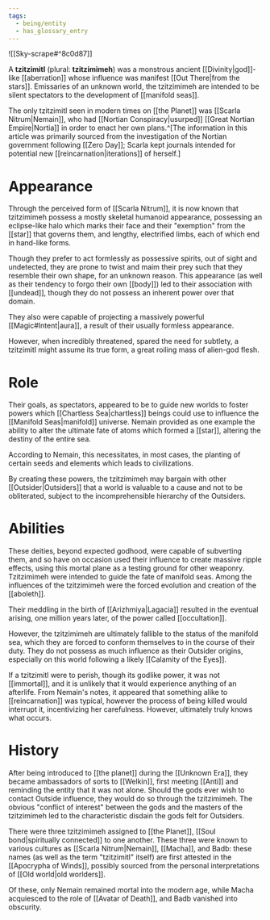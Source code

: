 ```yaml
---
tags:
  - being/entity
  - has_glossary_entry
---
```

![[Sky-scrape#^8c0d87]]

A **tzitzimitl** (plural: **tzitzimimeh**) was a monstrous ancient [[Divinity|god]]-like [[aberration]] whose influence was manifest [[Out There|from the stars]]. Emissaries of an unknown world, the tzitzimimeh are intended to be silent spectators to the development of [[manifold seas]].

The only tzitzimitl seen in modern times on [[the Planet]] was [[Scarla Nitrum|Nemain]], who had [[Nortian Conspiracy|usurped]] [[Great Nortian Empire|Nortia]] in order to enact her own plans.^[The information in this article was primarily sourced from the investigation of the Nortian government following [[Zero Day]]; Scarla kept journals intended for potential new [[reincarnation|iterations]] of herself.]

# Appearance
Through the perceived form of [[Scarla Nitrum]], it is now known that tzitzimimeh possess a mostly skeletal humanoid appearance, possessing an eclipse-like halo which marks their face and their "exemption" from the [[star]] that governs them, and lengthy, electrified limbs, each of which end in hand-like forms. 

Though they prefer to act formlessly as possessive spirits, out of sight and undetected, they are prone to twist and maim their prey such that they resemble their own shape, for an unknown reason. This appearance (as well as their tendency to forgo their own [[body]]) led to their association with [[undead]], though they do not possess an inherent power over that domain.

They also were capable of projecting a massively powerful [[Magic#Intent|aura]], a result of their usually formless appearance.

However, when incredibly threatened, spared the need for subtlety, a tzitzimitl might assume its true form, a great roiling mass of alien-god flesh.

# Role
Their goals, as spectators, appeared to be to guide new worlds to foster powers which [[Chartless Sea|chartless]] beings could use to influence the [[Manifold Seas|manifold]] universe. Nemain provided as one example the ability to alter the ultimate fate of atoms which formed a [[star]], altering the destiny of the entire sea. 

According to Nemain, this necessitates, in most cases, the planting of certain seeds and elements which leads to civilizations. 

By creating these powers, the tzitzimimeh may bargain with other [[Outsider|Outsiders]] that a world is valuable to a cause and not to be obliterated, subject to the incomprehensible hierarchy of the Outsiders.

# Abilities

These deities, beyond expected godhood, were capable of subverting them, and so have on occasion used their influence to create massive ripple effects, using this mortal plane as a testing ground for other weaponry. Tzitzimimeh were intended to guide the fate of manifold seas. Among the influences of the tzitzimimeh were the forced evolution and creation of the [[aboleth]].

Their meddling in the birth of [[Arizhmiya|Lagacia]] resulted in the eventual arising, one million years later, of the power called [[occultation]].

However, the tzitzimimeh are ultimately fallible to the status of the manifold sea, which they are forced to conform themselves to in the course of their duty. They do not possess as much influence as their Outsider origins, especially on this world following a likely [[Calamity of the Eyes]].

If a tzitzimitl were to perish, though its godlike power, it was not [[immortal]], and it is unlikely that it would experience anything of an afterlife. From Nemain's notes, it appeared that something alike to [[reincarnation]] was typical, however the process of being killed would interrupt it, incentivizing her carefulness. However, ultimately truly knows what occurs.

# History
After being introduced to [[the planet]] during the [[Unknown Era]], they became ambassadors of sorts to [[Welkin]], first meeting [[Anti]] and reminding the entity that it was not alone. Should the gods ever wish to contact Outside influence, they would do so through the tzitzimimeh. The obvious "conflict of interest" between the gods and the masters of the tzitzimimeh led to the characteristic disdain the gods felt for Outsiders.

There were three tzitzimimeh assigned to [[the Planet]], [[Soul bond|spiritually connected]] to one another. These three were known to various cultures as [[Scarla Nitrum|Nemain]], [[Macha]], and Badb: these names (as well as the term "tzitzimitl" itself) are first attested in the [[Apocrypha of Winds]], possibly sourced from the personal interpretations of [[Old world|old worlders]].

Of these, only Nemain remained mortal into the modern age, while Macha acquiesced to the role of [[Avatar of Death]], and Badb vanished into obscurity.


